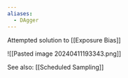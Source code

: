 ```yaml
---
aliases:
  - DAgger
---
```

Attempted solution to [[Exposure Bias]]

![[Pasted image 20240411193343.png]]

See also: [[Scheduled Sampling]]


